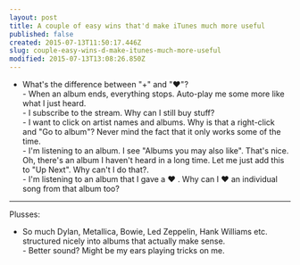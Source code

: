 ```yaml
---
layout: post
title: A couple of easy wins that'd make iTunes much more useful
published: false
created: 2015-07-13T11:50:17.446Z
slug: couple-easy-wins-d-make-itunes-much-more-useful
modified: 2015-07-13T13:08:26.850Z
---
```

- What's the difference between "+" and "♥"?<br>- When an album ends, everything stops. Auto-play me some more like what I just heard.<br>- I subscribe to the stream. Why can I still buy stuff?<br>- I want to click on artist names and albums. Why is that a right-click and "Go to album"? Never mind the fact that it only works some of the time.<br>- I'm listening to an album. I see "Albums you may also like". That's nice. Oh, there's an album I haven't heard in a long time. Let me just add this to "Up Next". Why can't I do that?.<br>- I'm listening to an album that I gave a ♥
. Why can I ♥ an individual song from that album too?

---

Plusses:

- So much Dylan, Metallica, Bowie, Led Zeppelin, Hank Williams etc. structured nicely into albums that actually make sense.<br>- Better sound? Might be my ears playing tricks on me.<br>
